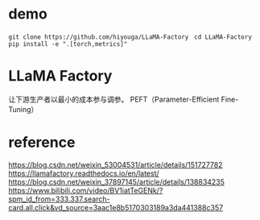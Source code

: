 
# demo
`git clone https://github.com/hiyouga/LLaMA-Factory `
`cd LLaMA-Factory `
`pip install -e ".[torch,metrics]"`



# LLaMA Factory

让下游生产者以最小的成本参与调参。
PEFT（Parameter-Efficient Fine-Tuning）


# reference
https://blog.csdn.net/weixin_53004531/article/details/151727782
https://llamafactory.readthedocs.io/en/latest/
https://blog.csdn.net/weixin_37897145/article/details/138834235
https://www.bilibili.com/video/BV1iatTeGENk/?spm_id_from=333.337.search-card.all.click&vd_source=3aac1e8b5170303189a3da441388c357
